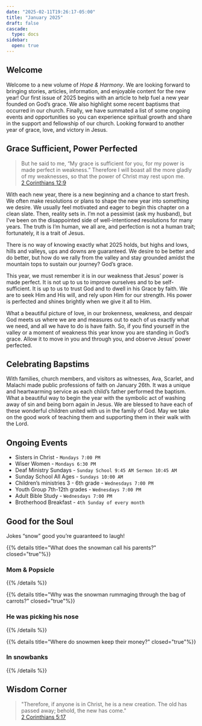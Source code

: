 ```yaml
---
date: "2025-02-11T19:26:17-05:00"
title: "January 2025"
draft: false
cascade:
  type: docs
sidebar:
  open: true
---
```


## Welcome

Welcome to a new volume of _Hope & Harmony_. We are looking forward to bringing stories, articles, information, and enjoyable content for the new year! Our first issue of 2025 begins with an article to help fuel a new year founded on God’s grace. We also highlight some recent baptisms that occurred in our church. Finally, we have summated a list of some ongoing events and opportunities so you can experience spiritual growth and share in the support and fellowship of our church. Looking forward to another year of grace, love, and victory in Jesus.

## Grace Sufficient, Power Perfected

> But he said to me, “My grace is sufficient for you, for my power is made perfect in weakness.” Therefore I will boast all the more gladly of my weaknesses, so that the power of Christ may rest upon me.<br>[2 Corinthians 12:9](bible.com/bible/111/2co.12.9)

With each new year, there is a new beginning and a chance to start fresh. We often make resolutions or plans to shape the new year into something we desire. We usually feel motivated and eager to begin this chapter on a clean slate. Then, reality sets in. I’m not a pessimist (ask my husband), but I’ve been on the disappointed side of well-intentioned resolutions for many years. The truth is I’m human, we all are, and perfection is not a human trait; fortunately, it is a trait of Jesus.

There is no way of knowing exactly what 2025 holds, but highs and lows, hills and valleys, ups and downs are guaranteed. We desire to be better and do better, but how do we rally from the valley and stay grounded amidst the mountain tops to sustain our journey? God’s grace.

This year, we must remember it is in our weakness that Jesus’ power is made perfect. It is not up to us to improve ourselves and to be self-sufficient. It is up to us to trust God and to dwell in his Grace by faith. We are to seek Him and His will, and rely upon Him for our strength. His power is perfected and shines brightly when we give it all to Him.

What a beautiful picture of love, in our brokenness, weakness, and despair God meets us where we are and measures out to each of us exactly what we need, and all we have to do is have faith. So, if you find yourself in the valley or a moment of weakness this year know you are standing in God’s grace. Allow it to move in you and through you, and observe Jesus’ power perfected.

## Celebrating Bapstims

With families, church members, and visitors as witnesses, Ava, Scarlet, and Malachi made public professions of faith on January 26th. It was a unique and heartwarming service as each child’s father performed the baptism. What a beautiful way to begin the year with the symbolic act of washing away of sin and being born again in Jesus. We are blessed to have each of these wonderful children united with us in the family of God. May we take on the good work of teaching them and supporting them in their walk with the Lord.

## Ongoing Events

- Sisters in Christ - `Mondays 7:00 PM`
- Wiser Women - `Mondays 6:30 PM`
- Deaf Ministry Sundays - `Sunday School 9:45 AM Sermon 10:45 AM`
- Sunday School All Ages - `Sundays 10:00 AM`
- Children’s ministries 3 - 6th grade - `Wednesdays 7:00 PM`
- Youth Group 7th-12th grades - `Wednesdays 7:00 PM`
- Adult Bible Study - `Wednesdays 7:00 PM`
- Brotherhood Breakfast - `4th Sunday of every month`

## Good for the Soul

Jokes “snow” good you’re guaranteed to laugh!

{{% details title="What does the snowman call his parents?" closed="true"%}}

### Mom & Popsicle

{{% /details %}}

{{% details title="Why was the snowman rummaging through the bag of carrots?" closed="true"%}}

### He was picking his nose

{{% /details %}}

{{% details title="Where do snowmen keep their money?" closed="true"%}}

### In snowbanks

{{% /details %}}

## Wisdom Corner

> "Therefore, if anyone is in Christ, he is a new creation. The old has passed away; behold, the new has come."<br>[2 Corinthians 5:17](https://www.bible.com/bible/111/2CO.5.17)
